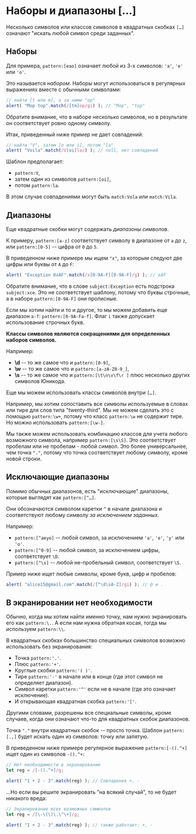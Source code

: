 # Наборы и диапазоны [...]

Несколько символов или классов символов в квадратных скобках `[…]` означают "искать любой символ среди заданных".

## Наборы

Для примера, `pattern:[eao]` означает любой из 3-х символов: `'a'`, `'e'` или `'o'`.

Это называется *набором*. Наборы могут использоваться в регулярных выражениях вместе с обычными символами:

```js run
// найти [t или m], а за ними "op"
alert( "Mop top".match(/[tm]op/gi) ); // "Mop", "top"
```

Обратите внимание, что в наборе несколько символов, но в результате он соответствует ровно одному символу.

Итак, приведенный ниже пример не дает совпадений:

```js run
// найти "V", затем [o или i], потом "la"
alert( "Voila".match(/V[oi]la/) ); // null, нет совпадений
```

Шаблон предполагает:

- `pattern:V`,
- затем *один* из символов `pattern:[oi]`,
- потом `pattern:la`.

В этом случае совпадениями могут быть `match:Vola` или `match:Vila`.

## Диапазоны

Еще квадратные скобки могут содержать *диапазоны символов*.

К примеру, `pattern:[a-z]` соответствует символу в диапазоне от `a` до `z`, или `pattern:[0-5]` -- цифра от `0` до `5`.

В приведенном ниже примере мы ищем `"x"`, за которым следуют две цифры или буквы от `A` до `F`:

```js run
alert( "Exception 0xAF".match(/x[0-9A-F][0-9A-F]/g) ); // xAF
```

Обратите внимание, что в слове `subject:Exception` есть подстрока `subject:xce`. Это не соответствует шаблону, потому что буквы строчные, а в наборе `pattern:[0-9A-F]` они прописные.

Если мы хотим найти и то и другое, то мы можем добавить еще диапазон `a-f`: `pattern:[0-9A-Fa-f]`. Флаг `i` также допускает использование строчных букв.

**Классы символов являются сокращениями для определенных наборов символов.**

Например:

- **\d** -- то же самое что и `pattern:[0-9]`,
- **\w** -- то же самое что и `pattern:[a-zA-Z0-9_]`,
- **\s** -- то же самое что и `pattern:[\t\n\v\f\r ]` плюс несколько других символов Юникода.

Еще мы можем использовать классы символов внутри `[…]`.

Например, мы хотим сопоставить все символы используемые в словах или тире для слов типа "twenty-third". Мы не можем сделать это с помощью `pattern:\w+`, потому что класс `pattern:\w` не содержит тире. Но можно использовать `pattern:[\w-]`.

Мы также можем использовать комбинацию классов для учета любого возможного символа, например `pattern:[\s\S]`. Это соответствует пробелам или не пробелам - любой символ. Это более универсальнее, чем точка `"."`, потому что точка соответствует любому символу, кроме новой строки.

## Исключающие диапазоны

Помимо обычных диапазонов, есть "исключающие" диапазоны, которые выглядят как `pattern:[^…]`.

Они обозначаются символом каретки `^` в начале диапазона и соответствуют любому символу *за исключением заданных*.

Например:

- `pattern:[^aeyo]` -- любой символ, за исключением `'a'`, `'e'`, `'y'` или `'o'`.
- `pattern:[^0-9]` -- любой символ, за исключением цифры, соответствует `\D`.
- `pattern:[^\s]` -- любой не-пробельный символ, соответствует `\S`.

Пример ниже ищет любые символы, кроме букв, цифр и пробелов:

```js run
alert( "alice15@gmail.com".match(/[^\d\sA-Z]/gi) ); // @ и .
```

## В экранировании нет необходимости

Обычно, когда мы хотим найти именно точку, нам нужно экранировать его как `pattern:\.`. А если нам нужна обратная косая, тогда мы используем `pattern:\\`.

В квадратных скобках большинство специальных символов возможно использовать без экранирования:

- Точка `pattern:'.'`.
- Плюс `pattern:'+'`.
- Круглые скобки `pattern:'( )'`.
- Тире `pattern:'-'` в начале или в конце (где этот символ не определяет диапазон).
- Символ каретки `pattern:'^'` если не в начале (где это означает исключение).
- И открывающая квадратная скобка `pattern:'['`.

Другими словами, разрешены все специальные символы, кроме случаев, когда они означают что-то для квадратных скобок диапазонов.

Точка `"."` внутри квадратных скобок -- просто точка. Шаблон `pattern:[.,]` будет искать один из символов: точку или запятую.

В приведенном ниже примере регулярное выражение `pattern:[-().^+]` ищет один из символов `-().^+`:

```js run
// Нет необходимости в экранировании
let reg = /[-().^+]/g;

alert( "1 + 2 - 3".match(reg) ); // Совпадения +, -
```

...Но если вы решите экранировать "на всякий случай", то не будет никакого вреда:

```js run
// Экранирование всех возможных символов
let reg = /[\-\(\)\.\^\+]/g;

alert( "1 + 2 - 3".match(reg) ); // также работает: +, -
```
